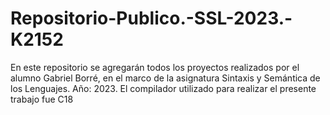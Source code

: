 # Repositorio-Publico.-SSL-2023.-K2152
En este repositorio se agregarán todos los proyectos realizados por el alumno Gabriel Borré, en el marco de la asignatura Sintaxis y Semántica de los Lenguajes. Año: 2023.
El compilador utilizado para realizar el presente trabajo fue C18
